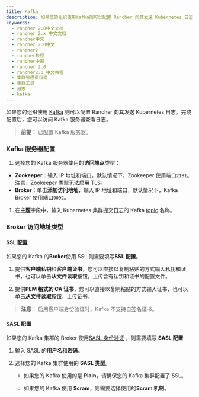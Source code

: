 ```yaml
---
title: Kafka
description: 如果您的组织使用Kafka则可以配置 Rancher 向其发送 Kubernetes 日志。完成配置后，您可以访问 Kafka 服务器查看日志。
keywords:
  - rancher 2.0中文文档
  - rancher 2.x 中文文档
  - rancher中文
  - rancher 2.0中文
  - rancher2
  - rancher教程
  - rancher中国
  - rancher 2.0
  - rancher2.0 中文教程
  - 集群管理员指南
  - 集群工具
  - 日志
  - kafka
---
```


如果您的组织使用 [Kafka](https://kafka.apache.org/) 则可以配置 Rancher 向其发送 Kubernetes 日志。完成配置后，您可以访问 Kafka 服务器查看日志。

> **前提：** 已配置 Kafka 服务器。

### Kafka 服务器配置

1. 选择您的 Kafka 服务器使用的**访问端点**类型：

- **Zookeeper**：输入 IP 地址和端口，默认情况下，Zookeeper 使用端口`2181`。注意，Zookeeper 类型无法启用 TLS。
- **Broker**：单击**添加访问地址**，输入 IP 地址和端口，默认情况下，Kafka Broker 使用端口`9092`。

1. 在**主题**字段中，输入 Kubernetes 集群提交日志的 Kafka [topic](https://kafka.apache.org/documentation/#basic_ops_add_topic) 名称。

### Broker 访问地址类型

#### SSL 配置

如果您的 Kafka 的**Broker**使用 SSL 则需要填写**SSL 配置**。

1. 提供**客户端私钥**和**客户端证书**，您可以直接以复制粘贴的方式输入私钥和证书，也可以单击**从文件读取**按钮，上传含有私钥和证书的配置文件。

1. 提供**PEM 格式的 CA 证书**，您可以直接以复制粘贴的方式输入证书，也可以单击**从文件读取**按钮，上传证书。

> **注意：** 启用客户端身份验证时，Kafka 不支持自签名证书。

#### SASL 配置

如果您的 Kafka 集群的 Broker 使用[SASL 身份验证](https://kafka.apache.org/documentation/#security_sasl) ，则需要填写 **SASL 配置**

1. 输入 SASL 的**用户名**和**密码**。

1. 选择您的 Kafka 集群使用的 **SASL 类型**。

   - 如果您的 Kafka 使用的是 **Plain**，请确保您的 Kafka 集群配置了 SSL。

   - 如果您的 Kafka 使用 **Scram**，则需要选择使用的**Scram 机制**。
